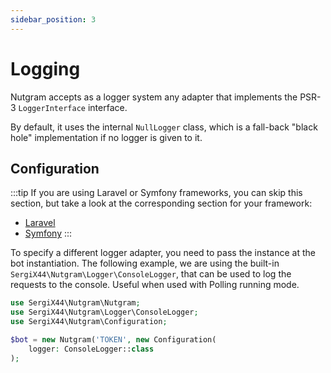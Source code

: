 ```yaml
---
sidebar_position: 3
---
```


# Logging

Nutgram accepts as a logger system any adapter that implements the PSR-3 `LoggerInterface` interface.

By default, it uses the internal `NullLogger` class, 
which is a fall-back "black hole" implementation if no logger is given to it.

## Configuration

:::tip
If you are using Laravel or Symfony frameworks, you can skip this section, but take a look at the corresponding section
for your framework:

- [Laravel](laravel.md#logging)
- [Symfony](symfony.md#logging)
:::

To specify a different logger adapter, you need to pass the instance at the bot instantiation. The following example, we
are using the built-in `SergiX44\Nutgram\Logger\ConsoleLogger`, that can be used to log the requests to the console.
Useful when used with Polling running mode.

```php
use SergiX44\Nutgram\Nutgram;
use SergiX44\Nutgram\Logger\ConsoleLogger;
use SergiX44\Nutgram\Configuration;

$bot = new Nutgram('TOKEN', new Configuration(
    logger: ConsoleLogger::class
);
```